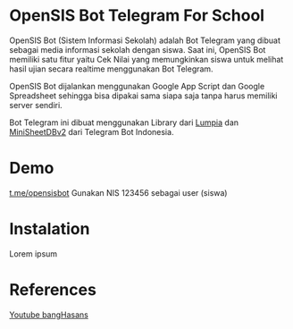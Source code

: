 # OpenSIS Bot Telegram For School
OpenSIS Bot (Sistem Informasi Sekolah) adalah Bot Telegram yang dibuat sebagai media informasi sekolah dengan siswa. Saat ini, OpenSIS Bot memiliki satu fitur yaitu Cek Nilai yang memungkinkan siswa untuk melihat hasil ujian secara realtime menggunakan Bot Telegram. 

OpenSIS Bot dijalankan menggunakan Google App Script dan Google Spreadsheet sehingga bisa dipakai sama siapa saja tanpa harus memiliki server sendiri. 

Bot Telegram ini dibuat menggunakan Library dari <a href="https://lumpia.js.org/docs/materi/halo-lumpia/">Lumpia</a> dan <a href="https://github.com/telegrambotindonesia/miniSheetDBv2">MiniSheetDBv2</a> dari Telegram Bot Indonesia. 

# Demo
<a href="https://t.me/opensisbot">t.me/opensisbot</a>
Gunakan NIS 123456 sebagai user (siswa)

# Instalation 
Lorem ipsum

# References 

<a href="https://www.youtube.com/c/bangHasans">Youtube bangHasans</a>

